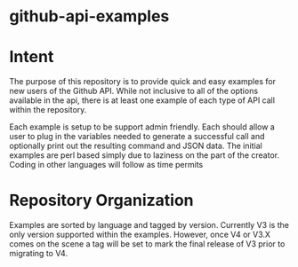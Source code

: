 # github-api-examples

# Intent
The purpose of this repository is to provide quick and easy examples for new users of the Github API.  While not inclusive to all of the options available in the api, there is at least one example of each type of API call within the repository.  

Each example is setup to be support admin friendly.  Each should allow a user to plug in the variables needed to generate a successful call and optionally print out the resulting command and JSON data.  The initial examples are perl based simply due to laziness on the part of the creator.  Coding in other languages will follow as time permits

# Repository Organization
Examples are sorted by language and tagged by version.  Currently V3 is the only version supported within the examples.  However, once V4 or V3.X comes on the scene a tag will be set to mark the final release of V3 prior to migrating to V4.    
